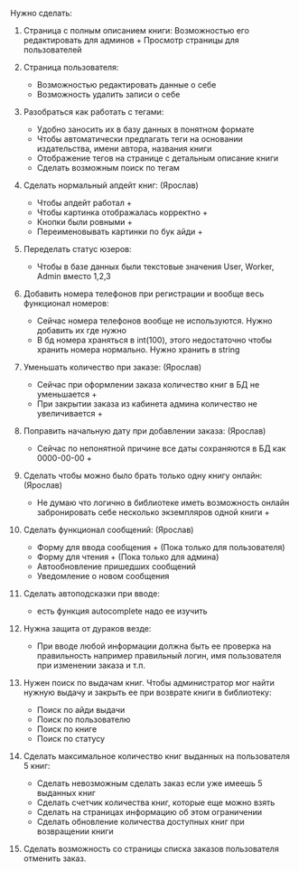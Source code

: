 Нужно сделать:
1. Страница с полным описанием книги: 
    Возможностью его редактировать для админов +
    Просмотр страницы для пользователей

2. Страница пользователя: 
    - Возможностью редактировать данные о себе
    - Возможность удалить записи о себе

3. Разобраться как работать с тегами:
    - Удобно заносить их в базу данных в понятном формате
    - Чтобы автоматически предлагать теги на основании издательства, имени автора, названия книги
    - Отображение тегов на странице с детальным описание книги
    - Сделать возможным поиск по тегам

4. Сделать нормальный апдейт книг: (Ярослав)
    - Чтобы апдейт работал +
    - Чтобы картинка отображалась корректно +
    - Кнопки были ровными +
    - Переименовывать картинки по бук айди +

5. Переделать статус юзеров:
    - Чтобы в базе данных были текстовые значения User, Worker, Admin вместо 1,2,3

6. Добавить номера телефонов при регистрации и вообще весь функционал номеров:
    - Сейчас номера телефонов вообще не используются. Нужно добавить их где нужно
    - В бд номера храняться в int(100), этого недостаточно чтобы хранить номера нормально. Нужно хранить в string

7. Уменьшать количество при заказе: (Ярослав)
    - Сейчас при оформлении заказа количество книг в БД не уменьшается +
    - При закрытии заказа из кабинета админа количество не увеличивается +

8. Поправить начальную дату при добавлении заказа: (Ярослав)
    - Сейчас по непонятной причине все даты сохраняются в БД как 0000-00-00 +

9. Сделать чтобы можно было брать только одну книгу онлайн:(Ярослав)
    - Не думаю что логично в библиотеке иметь возможность онлайн забронировать себе несколько экземпляров одной книги +

10. Сделать функционал сообщений: (Ярослав)
    - Форму для ввода сообщения + (Пока только для пользователя)
    - Форму для чтения + (Пока только для админа)
    - Автообновление пришедших сообщений
    - Уведомление о новом сообщения

11. Сделать автоподсказки при вводе:
    - есть функция autocomplete надо ее изучить 

12. Нужна защита от дураков везде:
    - При вводе любой информации должна быть ее проверка на правильность
    например правильный логин, имя пользователя при изменении заказа и т.п.

13. Нужен поиск по выдачам книг. Чтобы администратор мог найти нужную выдачу и закрыть ее при возврате книги в библиотеку:
    - Поиск по айди выдачи
    - Поиск по пользователю
    - Поиск по книге
    - Поиск по статусу

14. Сделать максимальное количество книг выданных на пользователя 5 книг:
    - Сделать невозможным сделать заказ если уже имеешь 5 выданных книг
    - Сделать счетчик количества книг, которые еще можно взять
    - Сделать на страницах информацию об этом ограничении
    - Сделать обновление количества доступных книг при возвращении книги

15. Сделать возможность со страницы списка заказов пользователя отменить заказ.
